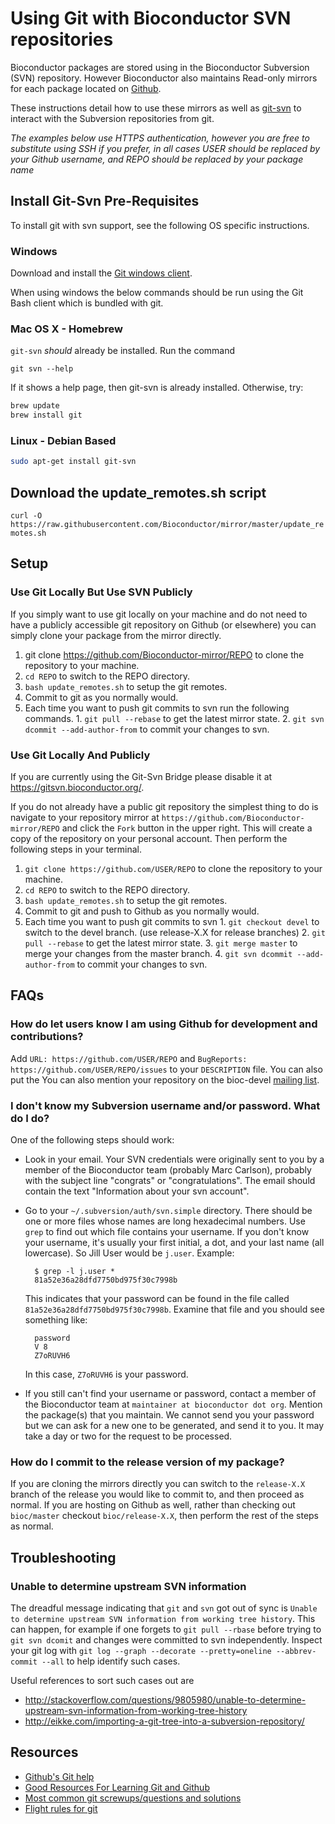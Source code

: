 # Using Git with Bioconductor SVN repositories #

Bioconductor packages are stored using in the Bioconductor Subversion (SVN)
repository.  However Bioconductor also maintains Read-only mirrors for each
package located on [Github](https://github.com/Bioconductor-mirror).

These instructions detail how to use these mirrors as well as
[git-svn](http://git-scm.com/docs/git-svn) to interact with the Subversion
repositories from git.

*The examples below use HTTPS authentication, however you are free to
substitute using SSH if you prefer, in all cases USER should be replaced by
your Github username, and REPO should be replaced by your package name*

## Install Git-Svn Pre-Requisites ##

To install git with svn support, see the following OS specific
instructions.

### Windows ###

Download and install the [Git windows client](https://www.git-scm.com/download/win).

When using windows the below commands should be run using the Git Bash client
which is bundled with git.

### Mac OS X - Homebrew ###

`git-svn` *should* already be installed. Run the command

```
git svn --help
```

If it shows a help page, then git-svn is already installed. Otherwise, try:

```bash
brew update
brew install git
```

### Linux - Debian Based ###

```bash
sudo apt-get install git-svn
```

## Download the update_remotes.sh script ##

`curl -O https://raw.githubusercontent.com/Bioconductor/mirror/master/update_remotes.sh`

## Setup ##
### Use Git Locally But Use SVN Publicly ###

If you simply want to use git locally on your machine and do not need to have a
publicly accessible git repository on Github (or elsewhere) you can simply
clone your package from the mirror directly.

  1. git clone https://github.com/Bioconductor-mirror/REPO to clone the repository to your machine.
  2. `cd REPO` to switch to the REPO directory.
  3. `bash update_remotes.sh` to setup the git remotes.
  4. Commit to git as you normally would.
  5. Each time you want to push git commits to svn run the following commands.
    1. `git pull --rebase` to get the latest mirror state.
    2. `git svn dcommit --add-author-from` to commit your changes to svn.

### Use Git Locally And Publicly ###

If you are currently using the Git-Svn Bridge please disable it at
<https://gitsvn.bioconductor.org/>.

If you do not already have a public git repository the simplest thing to do is
navigate to your repository mirror at
`https://github.com/Bioconductor-mirror/REPO` and click the `Fork` button in the
upper right.  This will create a copy of the repository on your personal account.
Then perform the following steps in your terminal.

  1. `git clone https://github.com/USER/REPO` to clone the repository to your machine.
  2. `cd REPO` to switch to the REPO directory.
  3. `bash update_remotes.sh` to setup the git remotes.
  4. Commit to git and push to Github as you normally would.
  5. Each time you want to push git commits to svn
    1. `git checkout devel` to switch to the devel branch. (use release-X.X for release branches)
    2. `git pull --rebase` to get the latest mirror state.
    3. `git merge master` to merge your changes from the master branch.
    4. `git svn dcommit --add-author-from` to commit your changes to svn.

## FAQs ##

### How do let users know I am using Github for development and contributions?

Add `URL: https://github.com/USER/REPO` and `BugReports:
https://github.com/USER/REPO/issues` to your `DESCRIPTION` file. You can also
put the You can also mention your repository on the bioc-devel
[mailing list](http://bioconductor.org/help/mailing-list/).

### I don't know my Subversion username and/or password. What do I do? ###

One of the following steps should work:

* Look in your email. Your SVN credentials were originally sent to you
  by a member of the Bioconductor team (probably Marc Carlson), probably
  with the subject line "congrats" or "congratulations". The email 
  should contain the text "Information about your svn account". 
* Go to your `~/.subversion/auth/svn.simple` directory. There should be
  one or more files whose names are long hexadecimal numbers. Use `grep`
  to find out which file contains your username. If you don't know your 
  username,
  it's usually your first initial, a dot, and your last name (all 
  lowercase). So Jill User would be `j.user`. Example:

        $ grep -l j.user *
        81a52e36a28dfd7750bd975f30c7998b

  This indicates that your password can be found in the file called
  `81a52e36a28dfd7750bd975f30c7998b`. Examine that file and you should see 
  something like:

        password
        V 8
        Z7oRUVH6

  In this case, `Z7oRUVH6` is your password.
* If you still can't find your username or password, contact a 
  member of the Bioconductor team at
  `maintainer at bioconductor dot org`. Mention the package(s) that
  you maintain. We cannot send you your password but we can ask for 
  a new one to be generated, and send it to you. It may take 
  a day or two for the request to be processed.

### How do I commit to the release version of my package? ##

If you are cloning the mirrors directly you can switch to the `release-X.X`
branch of the release you would like to commit to, and then proceed as normal.
If you are hosting on Github as well, rather than checking out `bioc/master`
checkout `bioc/release-X.X`, then perform the rest of the steps as normal.

## Troubleshooting #

### Unable to determine upstream SVN information

The dreadful message indicating that `git` and `svn` got out of sync is `Unable
to determine upstream SVN information from working tree history`. This can
happen, for example if one forgets to `git pull --rbase` before trying to 
`git svn dcomit` and changes were committed to svn independently. Inspect your git 
log with `git log --graph --decorate --pretty=oneline --abbrev-commit --all` to help 
identify such cases.

Useful references to sort such cases out are 
- http://stackoverflow.com/questions/9805980/unable-to-determine-upstream-svn-information-from-working-tree-history
- http://eikke.com/importing-a-git-tree-into-a-subversion-repository/

## Resources #

* [Github's Git help](https://help.github.com/)
* [Good Resources For Learning Git and Github](https://help.github.com/articles/good-resources-for-learning-git-and-github/)
* [Most common git screwups/questions and solutions](http://41j.com/blog/2015/02/common-git-screwupsquestions-solutions/)
* [Flight rules for git](https://github.com/k88hudson/git-flight-rules)
